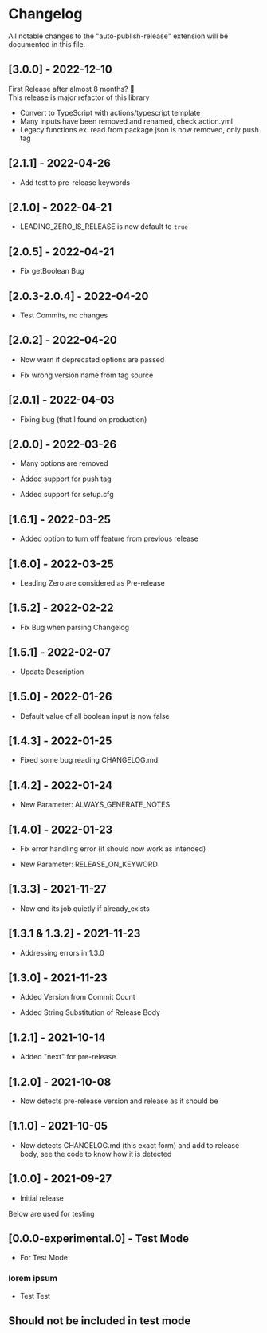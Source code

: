 # Changelog

All notable changes to the "auto-publish-release" extension will be documented in this file.

## [3.0.0] - 2022-12-10

First Release after almost 8 months? 🤔  
This release is major refactor of this library

- Convert to TypeScript with actions/typescript template
- Many inputs have been removed and renamed, check action.yml
- Legacy functions ex. read from package.json is now removed, only push tag

## [2.1.1] - 2022-04-26

- Add test to pre-release keywords

## [2.1.0] - 2022-04-21

- LEADING_ZERO_IS_RELEASE is now default to `true`

## [2.0.5] - 2022-04-21

- Fix getBoolean Bug

## [2.0.3-2.0.4] - 2022-04-20

- Test Commits, no changes

## [2.0.2] - 2022-04-20

- Now warn if deprecated options are passed

- Fix wrong version name from tag source

## [2.0.1] - 2022-04-03

- Fixing bug (that I found on production)

## [2.0.0] - 2022-03-26

- Many options are removed

- Added support for push tag

- Added support for setup.cfg

## [1.6.1] - 2022-03-25

- Added option to turn off feature from previous release

## [1.6.0] - 2022-03-25

- Leading Zero are considered as Pre-release

## [1.5.2] - 2022-02-22

- Fix Bug when parsing Changelog

## [1.5.1] - 2022-02-07

- Update Description

## [1.5.0] - 2022-01-26

- Default value of all boolean input is now false

## [1.4.3] - 2022-01-25

- Fixed some bug reading CHANGELOG.md

## [1.4.2] - 2022-01-24

- New Parameter: ALWAYS_GENERATE_NOTES

## [1.4.0] - 2022-01-23

- Fix error handling error (it should now work as intended)

- New Parameter: RELEASE_ON_KEYWORD

## [1.3.3] - 2021-11-27

- Now end its job quietly if already_exists

## [1.3.1 & 1.3.2] - 2021-11-23

- Addressing errors in 1.3.0

## [1.3.0] - 2021-11-23

- Added Version from Commit Count

- Added String Substitution of Release Body

## [1.2.1] - 2021-10-14

- Added "next" for pre-release

## [1.2.0] - 2021-10-08

- Now detects pre-release version and release as it should be

## [1.1.0] - 2021-10-05

- Now detects CHANGELOG.md (this exact form) and add to release body, see the code to know how it is detected

## [1.0.0] - 2021-09-27

- Initial release

Below are used for testing

## [0.0.0-experimental.0] - Test Mode

- For Test Mode

### lorem ipsum

- Test Test

## Should not be included in test mode
